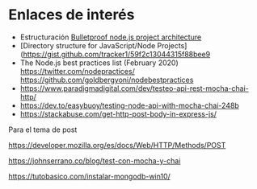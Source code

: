 # Enlaces de interés

- Estructuración [Bulletproof node.js project architecture ](https://softwareontheroad.com/ideal-nodejs-project-structure/)
- [Directory structure for JavaScript/Node Projects](https://gist.github.com/tracker1/59f2c13044315f88bee9
- The Node.js best practices list (February 2020) https://twitter.com/nodepractices/ https://github.com/goldbergyoni/nodebestpractices
- https://www.paradigmadigital.com/dev/testeo-api-rest-mocha-chai-http/
- https://dev.to/easybuoy/testing-node-api-with-mocha-chai-248b
- https://stackabuse.com/get-http-post-body-in-express-js/


Para el tema de post

https://developer.mozilla.org/es/docs/Web/HTTP/Methods/POST

https://johnserrano.co/blog/test-con-mocha-y-chai

https://tutobasico.com/instalar-mongodb-win10/